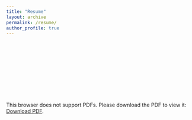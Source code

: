 ```yaml
---
title: "Resume"
layout: archive
permalink: /resume/
author_profile: true
---
```


<object data="https:///iclis.github.io/pub/ziwang_resume.pdf" type="application/pdf" width="100%" height="100%">
    <embed src="https:///iclis.github.io/pub/ziwang_resume.pdf">
        <p>This browser does not support PDFs. Please download the PDF to view it: <a href="https:///iclis.github.io/pub/ziwang_resume.pdf">Download PDF</a>.</p>
    </embed>
</object>